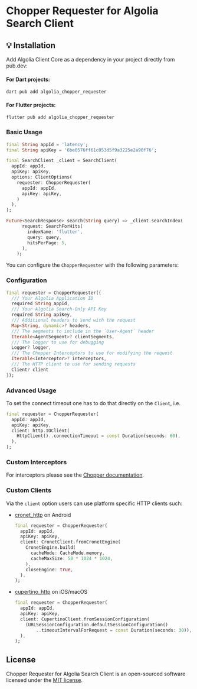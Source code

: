 # Chopper Requester for Algolia Search Client

## 💡 Installation

Add Algolia Client Core as a dependency in your project directly from pub.dev:

#### For Dart projects:

```shell
dart pub add algolia_chopper_requester
```

#### For Flutter projects:

```shell
flutter pub add algolia_chopper_requester
```

### Basic Usage

```dart
final String appId = 'latency';
final String apiKey = '6be0576ff61c053d5f9a3225e2a90f76';

final SearchClient _client = SearchClient(
  appId: appId,
  apiKey: apiKey,
  options: ClientOptions(
    requester: ChopperRequester(
      appId: appId,
      apiKey: apiKey,
    )
  ),
);

Future<SearchResponse> search(String query) => _client.searchIndex(
      request: SearchForHits(
        indexName: 'flutter',
        query: query,
        hitsPerPage: 5,
      ),
    );
```

You can configure the `ChopperRequester` with the following parameters:

### Configuration

```dart
final requester = ChopperRequester({
  /// Your Algolia Application ID
  required String appId,
  /// Your Algolia Search-Only API Key
  required String apiKey,
  /// Additional headers to send with the request
  Map<String, dynamic>? headers,
  /// The segments to include in the `User-Agent` header
  Iterable<AgentSegment>? clientSegments,
  /// The logger to use for debugging
  Logger? logger,
  /// The Chopper Interceptors to use for modifying the request
  Iterable<Interceptor>? interceptors,
  /// The HTTP client to use for sending requests
  Client? client
});
```

### Advanced Usage

To set the connect timeout one has to do that directly on the `Client`, i.e.

```dart
final requester = ChopperRequester(
  appId: appId,
  apiKey: apiKey,
  client: http.IOClient(
    HttpClient()..connectionTimeout = const Duration(seconds: 60),
  ),
);
```

### Custom Interceptors

For interceptors please see the [Chopper documentation](https://hadrien-lejard.gitbook.io/chopper/interceptors).

### Custom Clients

Via the `client` option users can use platform specific HTTP clients such:
- [cronet_http](https://pub.dev/packages/cronet_http) on Android
  ```dart
  final requester = ChopperRequester(
    appId: appId,
    apiKey: apiKey,
    client: CronetClient.fromCronetEngine(
      CronetEngine.build(
        cacheMode: CacheMode.memory,
        cacheMaxSize: 50 * 1024 * 1024,
      ),
      closeEngine: true,
    ),
  );
  ```
- [cupertino_http](https://pub.dev/packages/cupertino_http) on iOS/macOS
  ```dart
  final requester = ChopperRequester(
    appId: appId,
    apiKey: apiKey,
    client: CupertinoClient.fromSessionConfiguration(
      (URLSessionConfiguration.defaultSessionConfiguration()
          ..timeoutIntervalForRequest = const Duration(seconds: 30)),
    ),
  );
  ```

## License

Chopper Requester for Algolia Search Client is an open-sourced software licensed under the [MIT license](LICENSE).

